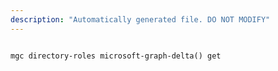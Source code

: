 ```yaml
---
description: "Automatically generated file. DO NOT MODIFY"
---
```


```cli

mgc directory-roles microsoft-graph-delta() get

```